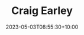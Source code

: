 ---
title: 'Craig Earley'
date: 2023-05-03T08:55:30+10:00
weight: 1
#description: "Principle consultant and software engineer."
thumbnail: 'https://s.gravatar.com/avatar/5363506faa26a9d8ee4062d7c06a2a8b?s=200'
image: 'https://s.gravatar.com/avatar/5363506faa26a9d8ee4062d7c06a2a8b?s=200'
jobtitle: 'Owner / Software Engineer'
links:
  - url: 'https://www.linkedin.com/in/craigjearley/'
    label: LinkedIn
    icon: "fab fa-linkedin"
#   - url: 'https://github.com/cearley'
#     label: Github
#     icon: "fab fa-github"
#   - url: 'mailto:test@test.com'
#     label: Email
#     icon: "fas fa-envelope" # this uses font awesome 5 free icons. You can find more icons here https://fontawesome.com/v5/search?o=r&m=free. Click the icon you want to use and extract the icon from the class. Ie you would see <i class="fas fa-envelope"></i> for this icon. Please note you can probably only use the solid or regular icons with the free set.
---